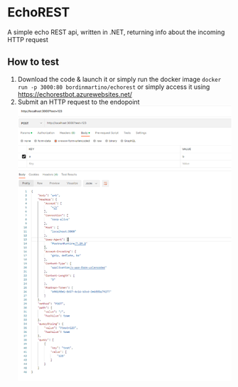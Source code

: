 # EchoREST
A simple echo REST api, written in .NET, returning info about the incoming HTTP request

## How to test

 1. Download the code & launch it or simply run the docker image `docker run -p 3000:80 bordinmartino/echorest` or simply access it using https://echorestbot.azurewebsites.net/
 2. Submit an HTTP request to the endopoint
![enter image description here](https://raw.githubusercontent.com/martinobordin/EchoREST/master/Screenshot.png)
